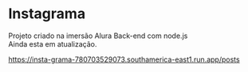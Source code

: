 # Instagrama
Projeto criado na imersão Alura Back-end com node.js <br>
Ainda esta em atualização.

https://insta-grama-780703529073.southamerica-east1.run.app/posts
